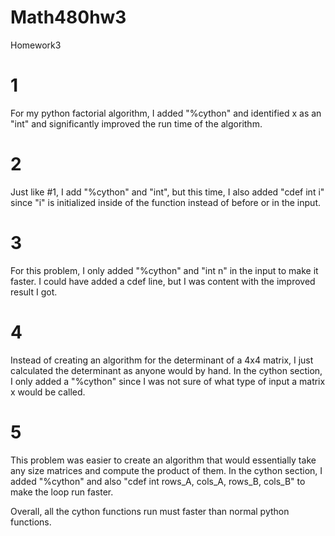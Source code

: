 Math480hw3
==========

Homework3

# 1
For my python factorial algorithm, I added "%cython" and identified x as an "int" 
and significantly improved the run time of the algorithm.

# 2
Just like #1, I add "%cython" and "int", but this time, I also added "cdef int i" 
since "i" is initialized inside of the function instead of before or in the input.

# 3
For this problem, I only added "%cython" and "int n" in the input to make it faster.
I could have added a cdef line, but I was content with the improved result I got. 

# 4
Instead of creating an algorithm for the determinant of a 4x4 matrix, I just calculated
the determinant as anyone would by hand. In the cython section, I only added a "%cython"
since I was not sure of what type of input a matrix x would be called.

# 5
This problem was easier to create an algorithm that would essentially take any size 
matrices and compute the product of them. In the cython section, I added "%cython" and 
also "cdef int rows_A, cols_A, rows_B, cols_B" to make the loop run faster. 

Overall, all the cython functions run must faster than normal python functions. 
